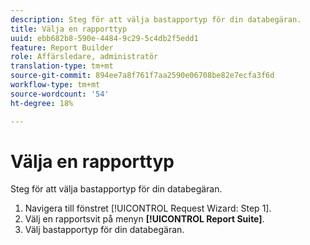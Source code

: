 ```yaml
---
description: Steg för att välja bastapportyp för din databegäran.
title: Välja en rapporttyp
uuid: ebb682b8-590e-4484-9c29-5c4db2f5edd1
feature: Report Builder
role: Affärsledare, administratör
translation-type: tm+mt
source-git-commit: 894ee7a8f761f7aa2590e06708be82e7ecfa3f6d
workflow-type: tm+mt
source-wordcount: '54'
ht-degree: 18%

---
```



# Välja en rapporttyp

Steg för att välja bastapportyp för din databegäran.

1. Navigera till fönstret [!UICONTROL Request Wizard: Step 1].
1. Välj en rapportsvit på menyn **[!UICONTROL Report Suite]**.
1. Välj bastapportyp för din databegäran.
